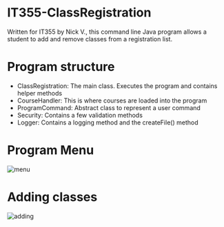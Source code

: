 # IT355-ClassRegistration

Written for IT355 by Nick V., this command line Java program allows a student to add and remove classes from a registration list. 

# Program structure

- ClassRegistration: The main class. Executes the program and contains helper methods
- CourseHandler: This is where courses are loaded into the program
- ProgramCommand: Abstract class to represent a user command
- Security: Contains a few validation methods
- Logger: Contains a logging method and the createFile() method

# Program Menu

![menu](https://user-images.githubusercontent.com/60233722/156442444-e76b58f0-d420-40da-808b-d96405e3228c.PNG)

# Adding classes

![adding](https://user-images.githubusercontent.com/60233722/156442619-54df4623-9ae5-45f4-b9a0-9b5af51b72b3.PNG)
